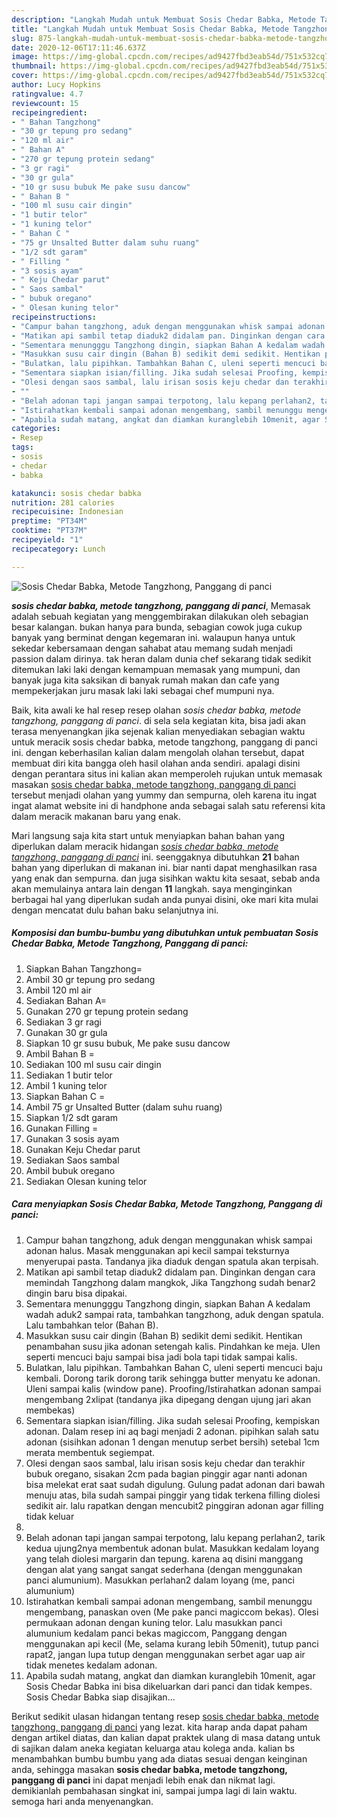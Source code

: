```yaml
---
description: "Langkah Mudah untuk Membuat Sosis Chedar Babka, Metode Tangzhong, Panggang di panci Lezat"
title: "Langkah Mudah untuk Membuat Sosis Chedar Babka, Metode Tangzhong, Panggang di panci Lezat"
slug: 875-langkah-mudah-untuk-membuat-sosis-chedar-babka-metode-tangzhong-panggang-di-panci-lezat
date: 2020-12-06T17:11:46.637Z
image: https://img-global.cpcdn.com/recipes/ad9427fbd3eab54d/751x532cq70/sosis-chedar-babka-metode-tangzhong-panggang-di-panci-foto-resep-utama.jpg
thumbnail: https://img-global.cpcdn.com/recipes/ad9427fbd3eab54d/751x532cq70/sosis-chedar-babka-metode-tangzhong-panggang-di-panci-foto-resep-utama.jpg
cover: https://img-global.cpcdn.com/recipes/ad9427fbd3eab54d/751x532cq70/sosis-chedar-babka-metode-tangzhong-panggang-di-panci-foto-resep-utama.jpg
author: Lucy Hopkins
ratingvalue: 4.7
reviewcount: 15
recipeingredient:
- " Bahan Tangzhong"
- "30 gr tepung pro sedang"
- "120 ml air"
- " Bahan A"
- "270 gr tepung protein sedang"
- "3 gr ragi"
- "30 gr gula"
- "10 gr susu bubuk Me pake susu dancow"
- " Bahan B "
- "100 ml susu cair dingin"
- "1 butir telor"
- "1 kuning telor"
- " Bahan C "
- "75 gr Unsalted Butter dalam suhu ruang"
- "1/2 sdt garam"
- " Filling "
- "3 sosis ayam"
- " Keju Chedar parut"
- " Saos sambal"
- " bubuk oregano"
- " Olesan kuning telor"
recipeinstructions:
- "Campur bahan tangzhong, aduk dengan menggunakan whisk sampai adonan halus. Masak menggunakan api kecil sampai teksturnya menyerupai pasta. Tandanya jika diaduk dengan spatula akan terpisah."
- "Matikan api sambil tetap diaduk2 didalam pan. Dinginkan dengan cara memindah Tangzhong dalam mangkok, Jika Tangzhong sudah benar2 dingin baru bisa dipakai."
- "Sementara menungggu Tangzhong dingin, siapkan Bahan A kedalam wadah aduk2 sampai rata, tambahkan tangzhong, aduk dengan spatula. Lalu tambahkan telor (Bahan B)."
- "Masukkan susu cair dingin (Bahan B) sedikit demi sedikit. Hentikan penambahan susu jika adonan setengah kalis. Pindahkan ke meja. Ulen seperti mencuci baju sampai bisa jadi bola tapi tidak sampai kalis."
- "Bulatkan, lalu pipihkan. Tambahkan Bahan C, uleni seperti mencuci baju kembali. Dorong tarik dorong tarik sehingga butter menyatu ke adonan. Uleni sampai kalis (window pane). Proofing/Istirahatkan adonan sampai mengembang 2xlipat (tandanya jika dipegang dengan ujung jari akan membekas)"
- "Sementara siapkan isian/filling. Jika sudah selesai Proofing, kempiskan adonan. Dalam resep ini aq bagi menjadi 2 adonan. pipihkan salah satu adonan (sisihkan adonan 1 dengan menutup serbet bersih) setebal 1cm merata membentuk segiempat."
- "Olesi dengan saos sambal, lalu irisan sosis keju chedar dan terakhir bubuk oregano, sisakan 2cm pada bagian pinggir agar nanti adonan bisa melekat erat saat sudah digulung. Gulung padat adonan dari bawah menuju atas, bila sudah sampai pinggir yang tidak terkena filling diolesi sedikit air. lalu rapatkan dengan mencubit2 pinggiran adonan agar filling tidak keluar"
- ""
- "Belah adonan tapi jangan sampai terpotong, lalu kepang perlahan2, tarik kedua ujung2nya membentuk adonan bulat. Masukkan kedalam loyang yang telah diolesi margarin dan tepung. karena aq disini manggang dengan alat yang sangat sangat sederhana (dengan menggunakan panci alumunium). Masukkan perlahan2 dalam loyang (me, panci alumunium)"
- "Istirahatkan kembali sampai adonan mengembang, sambil menunggu mengembang, panaskan oven (Me pake panci magiccom bekas). Olesi permukaan adonan dengan kuning telor. Lalu masukkan panci alumunium kedalam panci bekas magiccom, Panggang dengan menggunakan api kecil (Me, selama kurang lebih 50menit), tutup panci rapat2, jangan lupa tutup dengan menggunakan serbet agar uap air tidak menetes kedalam adonan."
- "Apabila sudah matang, angkat dan diamkan kuranglebih 10menit, agar Sosis Chedar Babka ini bisa dikeluarkan dari panci dan tidak kempes. Sosis Chedar Babka siap disajikan..."
categories:
- Resep
tags:
- sosis
- chedar
- babka

katakunci: sosis chedar babka 
nutrition: 281 calories
recipecuisine: Indonesian
preptime: "PT34M"
cooktime: "PT37M"
recipeyield: "1"
recipecategory: Lunch

---
```



![Sosis Chedar Babka, Metode Tangzhong, Panggang di panci](https://img-global.cpcdn.com/recipes/ad9427fbd3eab54d/751x532cq70/sosis-chedar-babka-metode-tangzhong-panggang-di-panci-foto-resep-utama.jpg)

<b><i>sosis chedar babka, metode tangzhong, panggang di panci</i></b>, Memasak adalah sebuah kegiatan yang menggembirakan dilakukan oleh sebagian besar kalangan. bukan hanya para bunda, sebagian cowok juga cukup banyak yang berminat dengan kegemaran ini. walaupun hanya untuk sekedar kebersamaan dengan sahabat atau memang sudah menjadi passion dalam dirinya. tak heran dalam dunia chef sekarang tidak sedikit ditemukan laki laki dengan kemampuan memasak yang mumpuni, dan banyak juga kita saksikan di banyak rumah makan dan cafe yang mempekerjakan juru masak laki laki sebagai chef mumpuni nya.



Baik, kita awali ke hal resep resep olahan <i>sosis chedar babka, metode tangzhong, panggang di panci</i>. di sela sela kegiatan kita, bisa jadi akan terasa menyenangkan jika sejenak kalian menyediakan sebagian waktu untuk meracik sosis chedar babka, metode tangzhong, panggang di panci ini. dengan keberhasilan kalian dalam mengolah olahan tersebut, dapat membuat diri kita bangga oleh hasil olahan anda sendiri. apalagi disini dengan perantara situs ini kalian akan memperoleh rujukan untuk memasak masakan <u>sosis chedar babka, metode tangzhong, panggang di panci</u> tersebut menjadi olahan yang yummy dan sempurna, oleh karena itu ingat ingat alamat website ini di handphone anda sebagai salah satu referensi kita dalam meracik makanan baru yang enak.


Mari langsung saja kita start untuk menyiapkan bahan bahan yang diperlukan dalam meracik hidangan <u><i>sosis chedar babka, metode tangzhong, panggang di panci</i></u> ini. seenggaknya dibutuhkan <b>21</b> bahan bahan yang diperlukan di makanan ini. biar nanti dapat menghasilkan rasa yang enak dan sempurna. dan juga sisihkan waktu kita sesaat, sebab anda akan memulainya antara lain dengan <b>11</b> langkah. saya menginginkan berbagai hal yang diperlukan sudah anda punyai disini, oke mari kita mulai dengan mencatat dulu bahan baku selanjutnya ini.

<!--inarticleads1-->

##### Komposisi dan bumbu-bumbu yang dibutuhkan untuk pembuatan Sosis Chedar Babka, Metode Tangzhong, Panggang di panci:

1. Siapkan  Bahan Tangzhong=
1. Ambil 30 gr tepung pro sedang
1. Ambil 120 ml air
1. Sediakan  Bahan A=
1. Gunakan 270 gr tepung protein sedang
1. Sediakan 3 gr ragi
1. Gunakan 30 gr gula
1. Siapkan 10 gr susu bubuk, Me pake susu dancow
1. Ambil  Bahan B =
1. Sediakan 100 ml susu cair dingin
1. Sediakan 1 butir telor
1. Ambil 1 kuning telor
1. Siapkan  Bahan C =
1. Ambil 75 gr Unsalted Butter (dalam suhu ruang)
1. Siapkan 1/2 sdt garam
1. Gunakan  Filling =
1. Gunakan 3 sosis ayam
1. Gunakan  Keju Chedar parut
1. Sediakan  Saos sambal
1. Ambil  bubuk oregano
1. Sediakan  Olesan kuning telor




<!--inarticleads2-->

##### Cara menyiapkan Sosis Chedar Babka, Metode Tangzhong, Panggang di panci:

1. Campur bahan tangzhong, aduk dengan menggunakan whisk sampai adonan halus. Masak menggunakan api kecil sampai teksturnya menyerupai pasta. Tandanya jika diaduk dengan spatula akan terpisah.
1. Matikan api sambil tetap diaduk2 didalam pan. Dinginkan dengan cara memindah Tangzhong dalam mangkok, Jika Tangzhong sudah benar2 dingin baru bisa dipakai.
1. Sementara menungggu Tangzhong dingin, siapkan Bahan A kedalam wadah aduk2 sampai rata, tambahkan tangzhong, aduk dengan spatula. Lalu tambahkan telor (Bahan B).
1. Masukkan susu cair dingin (Bahan B) sedikit demi sedikit. Hentikan penambahan susu jika adonan setengah kalis. Pindahkan ke meja. Ulen seperti mencuci baju sampai bisa jadi bola tapi tidak sampai kalis.
1. Bulatkan, lalu pipihkan. Tambahkan Bahan C, uleni seperti mencuci baju kembali. Dorong tarik dorong tarik sehingga butter menyatu ke adonan. Uleni sampai kalis (window pane). Proofing/Istirahatkan adonan sampai mengembang 2xlipat (tandanya jika dipegang dengan ujung jari akan membekas)
1. Sementara siapkan isian/filling. Jika sudah selesai Proofing, kempiskan adonan. Dalam resep ini aq bagi menjadi 2 adonan. pipihkan salah satu adonan (sisihkan adonan 1 dengan menutup serbet bersih) setebal 1cm merata membentuk segiempat.
1. Olesi dengan saos sambal, lalu irisan sosis keju chedar dan terakhir bubuk oregano, sisakan 2cm pada bagian pinggir agar nanti adonan bisa melekat erat saat sudah digulung. Gulung padat adonan dari bawah menuju atas, bila sudah sampai pinggir yang tidak terkena filling diolesi sedikit air. lalu rapatkan dengan mencubit2 pinggiran adonan agar filling tidak keluar
1. 
1. Belah adonan tapi jangan sampai terpotong, lalu kepang perlahan2, tarik kedua ujung2nya membentuk adonan bulat. Masukkan kedalam loyang yang telah diolesi margarin dan tepung. karena aq disini manggang dengan alat yang sangat sangat sederhana (dengan menggunakan panci alumunium). Masukkan perlahan2 dalam loyang (me, panci alumunium)
1. Istirahatkan kembali sampai adonan mengembang, sambil menunggu mengembang, panaskan oven (Me pake panci magiccom bekas). Olesi permukaan adonan dengan kuning telor. Lalu masukkan panci alumunium kedalam panci bekas magiccom, Panggang dengan menggunakan api kecil (Me, selama kurang lebih 50menit), tutup panci rapat2, jangan lupa tutup dengan menggunakan serbet agar uap air tidak menetes kedalam adonan.
1. Apabila sudah matang, angkat dan diamkan kuranglebih 10menit, agar Sosis Chedar Babka ini bisa dikeluarkan dari panci dan tidak kempes. Sosis Chedar Babka siap disajikan...




Berikut sedikit ulasan hidangan tentang resep <u>sosis chedar babka, metode tangzhong, panggang di panci</u> yang lezat. kita harap anda dapat paham dengan artikel diatas, dan kalian dapat praktek ulang di masa datang untuk di sajikan dalam aneka kegiatan keluarga atau kolega anda. kalian bs menambahkan bumbu bumbu yang ada diatas sesuai dengan keinginan anda, sehingga masakan <b>sosis chedar babka, metode tangzhong, panggang di panci</b> ini dapat menjadi lebih enak dan nikmat lagi. demikianlah pembahasan singkat ini, sampai jumpa lagi di lain waktu. semoga hari anda menyenangkan.
